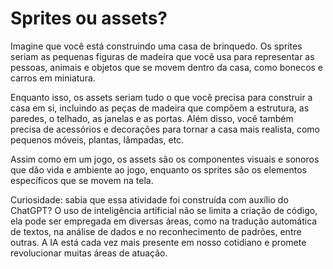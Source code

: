 # Sprites ou assets?

Imagine que você está construindo uma casa de brinquedo. Os sprites seriam as pequenas figuras de madeira que você usa para representar as pessoas, animais e objetos que se movem dentro da casa, como bonecos e carros em miniatura.

Enquanto isso, os assets seriam tudo o que você precisa para construir a casa em si, incluindo as peças de madeira que compõem a estrutura, as paredes, o telhado, as janelas e as portas. Além disso, você também precisa de acessórios e decorações para tornar a casa mais realista, como pequenos móveis, plantas, lâmpadas, etc.

Assim como em um jogo, os assets são os componentes visuais e sonoros que dão vida e ambiente ao jogo, enquanto os sprites são os elementos específicos que se movem na tela.

 Curiosidade: sabia que essa atividade foi construída com auxílio do ChatGPT? O uso de inteligência artificial não se limita a criação de código, ela pode ser empregada em diversas áreas, como na tradução automática de textos, na análise de dados e no reconhecimento de padrões, entre outras. A IA está cada vez mais presente em nosso cotidiano e promete revolucionar muitas áreas de atuação.
